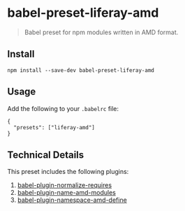 # babel-preset-liferay-amd

> Babel preset for npm modules written in AMD format.

## Install

```
npm install --save-dev babel-preset-liferay-amd
```

## Usage

Add the following to your `.babelrc` file:

```
{
  "presets": ["liferay-amd"]
}
```

## Technical Details

This preset includes the following plugins:

1. [babel-plugin-normalize-requires](https://github.com/izaera/liferay-npm-build-tools/tree/master/packages/babel-plugin-normalize-requires)
2. [babel-plugin-name-amd-modules](https://github.com/izaera/liferay-npm-build-tools/tree/master/packages/babel-plugin-name-amd-modules)
3. [babel-plugin-namespace-amd-define](https://github.com/izaera/liferay-npm-build-tools/tree/master/packages/babel-plugin-namespace-amd-define)